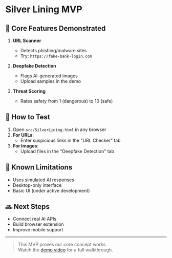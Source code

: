 # Silver Lining MVP

## 🎯 Core Features Demonstrated
1. **URL Scanner**  
   - Detects phishing/malware sites  
   - Try: `https://fake-bank-login.com`

2. **Deepfake Detection**  
   - Flags AI-generated images  
   - Upload samples in the demo

3. **Threat Scoring**  
   - Rates safety from 1 (dangerous) to 10 (safe)

## 🚀 How to Test
1. Open `src/SilverLining.html` in any browser
2. **For URLs**:  
   - Enter suspicious links in the "URL Checker" tab
3. **For Images**:  
   - Upload files in the "Deepfake Detection" tab

## 📌 Known Limitations
- Uses simulated AI responses  
- Desktop-only interface  
- Basic UI (under active development)

## 🔜 Next Steps
- Connect real AI APIs  
- Build browser extension  
- Improve mobile support

---

> This MVP proves our core concept works.  
> Watch the [demo video](https://drive.google.com/file/d/1FOLh3OPfuckIW0o2swGFXAWhN9ICngMA/view?usp=drivesdk) for a full walkthrough.
